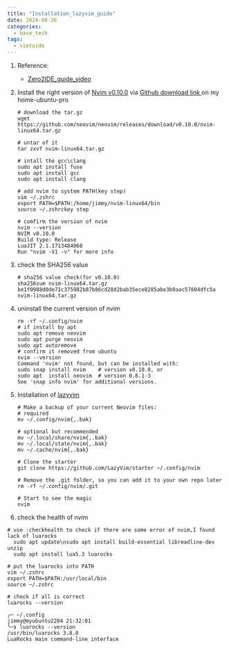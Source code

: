 ```yaml
---
title: "Installation_lazyvim_guide"
date: 2024-08-26
categories:
  - base_tech
tags:
  - vimtoide
---
```

1. Reference:

   - [Zero2IDE_guide_video](https://www.youtube.com/watch?v=N93cTbtLCIM)

2. Install the right version of <u>Nvim v0.10.0</u> via [Github download link ](https://github.com/neovim/neovim/releases/tag/v0.10.0) on my home-ubuntu-pro

   ```shell
   # download the tar.gz
   wget https://github.com/neovim/neovim/releases/download/v0.10.0/nvim-linux64.tar.gz
   
   # untar of it
   tar zxvf nvim-linux64.tar.gz
   
   # intall the gcc\clang
   sudo apt install fuse
   sudo apt install gcc
   sudo apt install clang
   
   # add nvim to system PATH(key step)
   vim ~/.zshrc
   export PATH=$PATH:/home/jimmy/nvim-linux64/bin
   source ~/.zshrckey step
   
   # comfirm the version of nvim
   nvim --version
   NVIM v0.10.0
   Build type: Release
   LuaJIT 2.1.1713484068
   Run "nvim -V1 -v" for more info
   ```


2. check the SHA256 value

   ```shell
   # sha256 value check(for v0.10.0)
   sha256sum nvim-linux64.tar.gz
   be1f0988d0de71c375982b87b86cd28d2bab35ece8285abe3b0aac57604dfc5a  nvim-linux64.tar.gz
   ```

3. uninstall the current version of nvim

   ```shell
   rm -rf ~/.config/nvim
   # if install by apt
   sudo apt remove neovim
   sudo apt purge neovim
   sudo apt autoremove
   # confirm it removed from ubuntu
   nvim --version
   Command 'nvim' not found, but can be installed with:
   sudo snap install nvim    # version v0.10.0, or
   sudo apt  install neovim  # version 0.6.1-3
   See 'snap info nvim' for additional versions.
   ```

4. Installation of [lazyvim](http://www.lazyvim.org/installation)

   ```shell
   # Make a backup of your current Neovim files:
   # required
   mv ~/.config/nvim{,.bak}
   
   # optional but recommended
   mv ~/.local/share/nvim{,.bak}
   mv ~/.local/state/nvim{,.bak}
   mv ~/.cache/nvim{,.bak}
   
   # Clone the starter
   git clone https://github.com/LazyVim/starter ~/.config/nvim
   
   # Remove the .git folder, so you can add it to your own repo later
   rm -rf ~/.config/nvim/.git
   
   # Start to see the magic
   nvim
   ```

5. check the health of nvim

```shell
# use :checkhealth to check if there are some error of nvim,I found lack of luarocks
  sudo apt update\nsudo apt install build-essential libreadline-dev unzip
  sudo apt install lua5.3 luarocks
  
# put the luarocks into PATH
vim ~/.zshrc
export PATH=$PATH:/usr/local/bin
source ~/.zshrc

# check if all is correct
luarocks --version

╭─ ~/.config                                                jimmy@myubuntu2204 21:32:01
╰─❯ luarocks --version
/usr/bin/luarocks 3.8.0
LuaRocks main command-line interface
```


